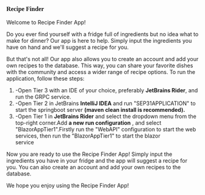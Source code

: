 <h3 style="font-family:fantasy">Recipe Finder</h3>
  Welcome to Recipe Finder App!

Do you ever find yourself with a fridge full of ingredients but no idea what to make for dinner? Our app is here to help. Simply input the ingredients you have on hand and we'll suggest a recipe for you.

But that's not all! Our app also allows you to create an account and add your own recipes to the database. This way, you can share your favorite dishes with the community and access a wider range of recipe options.
To run the application, follow these steps:

<ol>
<li>-Open Tier 3 with an IDE of your choice, preferably <strong>JetBrains Rider</strong>, and run the GRPC service.</li>
<li>-Open Tier 2 in JetBrains <strong>IntelliJ IDEA</strong> and run "SEP31APPLICATION" to start the springboot server <strong> (maven clean install is recommended). </strong></li>
<li>-Open Tier 1 in <strong>JetBrains Rider</strong> and select the dropdown menu from the top-right corner.Add <strong>a new run configuration</strong> , and select "BlazorAppTier1".Firstly run the "WebAPI" configuration to start the web services, then run the "BlazorAppTier1" to start the blazor<br> service</li>
</ol>
  
  
Now you are ready to use the Recipe Finder App! Simply input the ingredients you have in your fridge and the app will suggest a recipe for you. You can also create an account and add your own recipes to the database.

We hope you enjoy using the Recipe Finder App!
